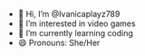 - 👋 Hi, I’m @Ivanicaplayz789
- 👀 I’m interested in video games
- 🌱 I’m currently learning coding
- 😄 Pronouns: She/Her

<!---
Ivanicaplayz789/Ivanicaplayz789 is a ✨ special ✨ repository because its `README.md` (this file) appears on your GitHub profile.
You can click the Preview link to take a look at your changes.
--->
